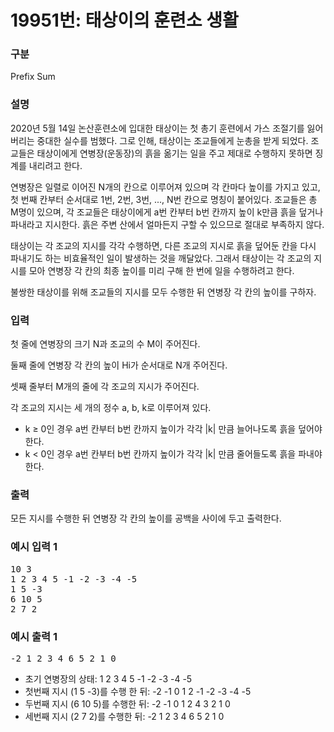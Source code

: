 # 19951번: 태상이의 훈련소 생활

### 구분

<p>Prefix Sum</p>

### 설명

<p>2020년 5월 14일 논산훈련소에 입대한 태상이는 첫 총기 훈련에서 가스 조절기를 잃어버리는 중대한 실수를 범했다. 그로 인해, 태상이는 조교들에게 눈총을 받게 되었다. 조교들은 태상이에게 연병장(운동장)의 흙을 옮기는 일을 주고 제대로 수행하지 못하면 징계를 내리려고 한다.</p>

<p>연병장은 일렬로 이어진 N개의 칸으로 이루어져 있으며 각 칸마다 높이를 가지고 있고, 첫 번째 칸부터 순서대로 1번, 2번, 3번, ..., N번 칸으로 명칭이 붙어있다. 조교들은 총 M명이 있으며, 각 조교들은 태상이에게 a번 칸부터 b번 칸까지 높이 k만큼 흙을 덮거나 파내라고 지시한다. 흙은 주변 산에서 얼마든지 구할 수 있으므로 절대로 부족하지 않다.</p>

<p>태상이는 각 조교의 지시를 각각 수행하면, 다른 조교의 지시로 흙을 덮어둔 칸을 다시 파내기도 하는 비효율적인 일이 발생하는 것을 깨달았다. 그래서 태상이는 각 조교의 지시를 모아 연병장 각 칸의 최종 높이를 미리 구해 한 번에 일을 수행하려고 한다.</p>

<p>불쌍한 태상이를 위해 조교들의 지시를 모두 수행한 뒤 연병장 각 칸의 높이를 구하자.</p>

### 입력

<p>첫 줄에 연병장의 크기 N과 조교의 수 M이 주어진다.</p>

<p>둘째 줄에 연병장 각 칸의 높이 Hi가 순서대로 N개 주어진다.</p>

<p>셋째 줄부터 M개의 줄에 각 조교의 지시가 주어진다.</p>

<p>각 조교의 지시는 세 개의 정수 a, b, k로 이루어져 있다.</p>

<ul>
    <li>k ≥ 0인 경우 a번 칸부터 b번 칸까지 높이가 각각 |k| 만큼 늘어나도록 흙을 덮어야 한다.</li>
    <li>k < 0인 경우 a번 칸부터 b번 칸까지 높이가 각각 |k| 만큼 줄어들도록 흙을 파내야 한다.</li>
</ul>

### 출력

<p>모든 지시를 수행한 뒤 연병장 각 칸의 높이를 공백을 사이에 두고 출력한다.</p>

### 예시 입력 1

<pre>10 3
1 2 3 4 5 -1 -2 -3 -4 -5
1 5 -3
6 10 5
2 7 2</pre>

### 예시 출력 1

<pre>-2 1 2 3 4 6 5 2 1 0</pre>

<ul>
    <li>초기 연병장의 상태: 1 2 3 4 5 -1 -2 -3 -4 -5</li>
    <li>첫번째 지시 (1 5 -3)를 수행 한 뒤: -2 -1 0 1 2 -1 -2 -3 -4 -5</li>
    <li>두번째 지시 (6 10 5)를 수행한 뒤: -2 -1 0 1 2 4 3 2 1 0</li>
    <li>세번째 지시 (2 7 2)를 수행한 뒤: -2 1 2 3 4 6 5 2 1 0</li>
</ul>